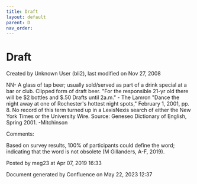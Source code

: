 ```yaml
---
title: Draft
layout: default
parent: D
nav_order:
---
```


# Draft

Created by  Unknown User (bli2), last modified on Nov 27, 2008

NN- A glass of tap beer; usually sold/served as part of a drink special at a bar or club. Clipped form of draft beer. &quot;For the responsible 21-yr old there will be $2 bottles and $.50 Drafts until 2a.m.&quot; - The Lamron &quot;Dance the night away at one of Rochester's hottest night spots,&quot; February 1, 2001, pp. 8. No record of this term turned up in a LexisNexis search of either the New York Times or the University Wire. Source: Geneseo Dictionary of English, Spring 2001. -Mitchinson

Comments:

Based on survey results, 100% of participants could define the word; indicating that the word is not obsolete (M Gillanders, A-F, 2019).

Posted by meg23 at Apr 07, 2019 16:33

Document generated by Confluence on May 22, 2023 12:37


